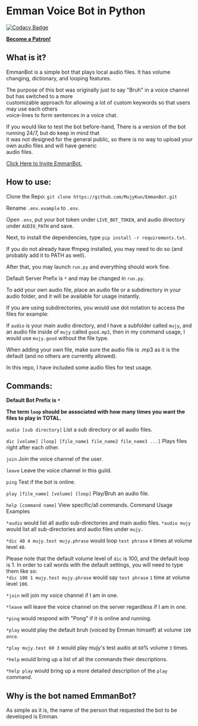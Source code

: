 # Emman Voice Bot in Python

[![Codacy Badge](https://app.codacy.com/project/badge/Grade/274aa55b0dbc413f9fe3a957f944a326)](https://www.codacy.com/gh/MujyKun/EmmanBot/dashboard?utm_source=github.com&amp;utm_medium=referral&amp;utm_content=MujyKun/EmmanBot&amp;utm_campaign=Badge_Grade)

**[Become a Patron!](https://www.patreon.com/bePatron?u=38971435)**

## What is it?
EmmanBot is a simple bot that plays local audio files. It has volume changing, dictionary, and looping features. 

The purpose of this bot was originally just to say "Bruh" in a voice channel but has switched to a more  
customizable approach for allowing a lot of custom keywords so that users may use each others  
voice-lines to form sentences in a voice chat.

If you would like to test the bot before-hand, There is a version of the bot running 24/7, but do keep in mind that  
it was not designed for the general public, so there is no way to upload your own audio files and will have generic  
audio files.

[Click Here to Invite EmmanBot.](https://discord.com/oauth2/authorize?client_id=845180622418870283&scope=bot&permissions=1609956823)

## How to use:

Clone the Repo: ``git clone https://github.com/MujyKun/EmmanBot.git``  

Rename `.env.example` to `.env`.  

Open `.env`, put your bot token under `LIVE_BOT_TOKEN`, and audio directory under `AUDIO_PATH` and save.  

Next, to install the dependencies, type `pip install -r requirements.txt`.  

If you do not already have ffmpeg installed, you may need to do so (and probably add it to PATH as well).

After that, you may launch `run.py` and everything should work fine.  

Default Server Prefix is `*` and may be changed in `run.py`.

To add your own audio file, place an audio file or a subdirectory in your audio folder, and it will be available 
for usage instantly. 

If you are using subdirectories, you would use dot notation to access the files for example:

If `audio` is your main audio directory, and I have a subfolder called `mujy`, and an audio file inside of `mujy` called 
`good.mp3`, then in my command usage, I would use `mujy.good` without the file type. 

When adding your own file, make sure the audio file is .mp3 as it is the default (and no others are currently allowed).

In this repo, I have included some audio files for test usage.  

## Commands:

**Default Bot Prefix is `*`**

**The term `loop` should be associated with how many times you want the files to play in TOTAL.**

`audio [sub directory]` List a sub directory or all audio files.

`dic [volume] [loop] [file_name1 file_name2 file_name3 ...]`  Plays files right after each other.

`join`  Join the voice channel of the user.

`leave` Leave the voice channel in this guild.

`ping`  Test if the bot is online.

`play [file_name] [volume] [loop]`  Play/Bruh an audio file.

`help [command name]`  View specific/all commands. 
Command Usage Examples

`*audio` would list all audio sub-directories and main audio files.
`*audio mujy` would list all sub-directories and audio files under `mujy.`

`*dic 40 4 mujy.test mujy.phrase` would loop `test phrase` `4` times at volume level `40`.

Please note that the default volume level of `dic` is 100, and the default loop is 1. In order to call words with
the default settings, you will need to type them like so:  
`*dic 100 1 mujy.test mujy.phrase` would say `test phrase` `1` time at volume level `100`.

`*join` will join my voice channel if I am in one.

`*leave` will leave the voice channel on the server regardless if I am in one.

`*ping` would respond with "Pong" if it is online and running.

`*play` would play the default bruh (voiced by Emman himself) at volume `100` `once`.

`*play mujy.test 60 3` would play mujy's test audio at `60`% volume `3` times.

`*help` would bring up a list of all the commands their descriptions.

`*help play` would bring up a more detailed description of the `play` command.   

## Why is the bot named EmmanBot?
As simple as it is, the name of the person that requested the bot to be developed is Emman.

